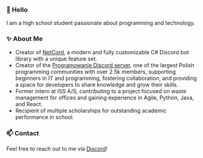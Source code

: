 ### 👋 Hello

I am a high school student passionate about programming and technology.

### ✨ About Me

- Creator of [NetCord](https://github.com/NetCordDev/NetCord), a modern and fully customizable C# Discord bot library with a unique feature set.
- Creator of the [Programowanie Discord server](https://discord.gg/programowanie-819892011364122624), one of the largest Polish programming communities with over 2.5k members, supporting beginners in IT and programming, fostering collaboration, and providing a space for developers to share knowledge and grow their skills.
- Former intern at ISS A/S, contributing to a project focused on waste management for offices and gaining experience in Agile, Python, Java, and React.
- Recipient of multiple scholarships for outstanding academic performance in school.

### 📫 Contact

Feel free to reach out to me via [Discord](https://discord.com/users/484036895391875093)!
